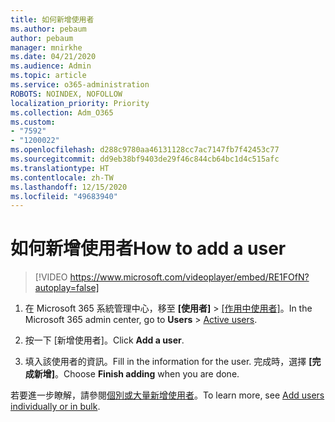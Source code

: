 ```yaml
---
title: 如何新增使用者
ms.author: pebaum
author: pebaum
manager: mnirkhe
ms.date: 04/21/2020
ms.audience: Admin
ms.topic: article
ms.service: o365-administration
ROBOTS: NOINDEX, NOFOLLOW
localization_priority: Priority
ms.collection: Adm_O365
ms.custom:
- "7592"
- "1200022"
ms.openlocfilehash: d288c9780aa46131128cc7ac7147fb7f42453c77
ms.sourcegitcommit: dd9eb38bf9403de29f46c844cb64bc1d4c515afc
ms.translationtype: HT
ms.contentlocale: zh-TW
ms.lasthandoff: 12/15/2020
ms.locfileid: "49683940"
---
```

# <a name="how-to-add-a-user"></a><span data-ttu-id="70107-102">如何新增使用者</span><span class="sxs-lookup"><span data-stu-id="70107-102">How to add a user</span></span>

> [!VIDEO https://www.microsoft.com/videoplayer/embed/RE1FOfN?autoplay=false]

1. <span data-ttu-id="70107-103">在 Microsoft 365 系統管理中心，移至 **[使用者]** > [[作用中使用者]](https://admin.microsoft.com/Adminportal/Home?source=applauncher#/users)。</span><span class="sxs-lookup"><span data-stu-id="70107-103">In the Microsoft 365 admin center, go to **Users** > [Active users](https://admin.microsoft.com/Adminportal/Home?source=applauncher#/users).</span></span>

2. <span data-ttu-id="70107-104">按一下 [新增使用者]。</span><span class="sxs-lookup"><span data-stu-id="70107-104">Click **Add a user**.</span></span>

3. <span data-ttu-id="70107-105">填入該使用者的資訊。</span><span class="sxs-lookup"><span data-stu-id="70107-105">Fill in the information for the user.</span></span> <span data-ttu-id="70107-106">完成時，選擇 **[完成新增]**。</span><span class="sxs-lookup"><span data-stu-id="70107-106">Choose **Finish adding** when you are done.</span></span>

<span data-ttu-id="70107-107">若要進一步瞭解，請參閱[個別或大量新增使用者](https://docs.microsoft.com/microsoft-365/admin/add-users/add-users)。</span><span class="sxs-lookup"><span data-stu-id="70107-107">To learn more, see [Add users individually or in bulk](https://docs.microsoft.com/microsoft-365/admin/add-users/add-users).</span></span>